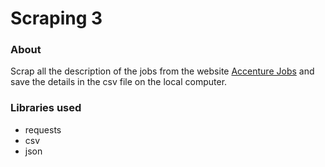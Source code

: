 # Scraping 3

### About

Scrap all the description of the jobs from the website [Accenture Jobs](https://www.accenture.com/api/sitecore/JobSearch/FindJobs')
and save the details in the csv file on the local computer.

### Libraries used

* requests
* csv
* json
